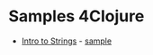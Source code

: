 # Samples 4Clojure
* [Intro to Strings](http://www.4clojure.com/problem/3) - [sample](https://github.com/backgroundapps/clojuretime/blob/master/4clojure/strings.clj)
